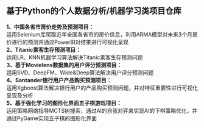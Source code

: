 ## 基于Python的个人数据分析/机器学习类项目仓库  
**1、中国各省市房价走势及预测项目：**  
运用Selenium库爬取近年全国各省市的房价信息，利用ARMA模型对未来3个月房价进行的预测并通过PowerBI对结果进行可视化呈现    
**2、Titanic乘客生存预测项目：**  
运用LR、KNN机器学习算法解决Titanic乘客生存预测问题  
**3、基于Movielens数据集的用户评分预测项目：**  
运用SVD、DeepFM、Wide&Deep算法解决用户评分预测问题  
**4、Santander银行用户产品购买预测项目：**  
运用Xgboost算法解决银行用户的产品购买预测问题，并对特征重要性进行可视化呈现及分析  
**5、基于强化学习的图形化界面五子棋游戏项目：**  
运用策略网络指导MCTS树搜索，通过AI的自我对弈来实现AI的下棋策略优化，并通过PyGame实现五子棋的图形化界面  

